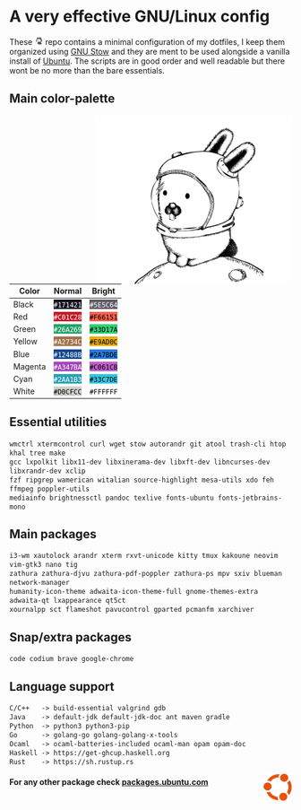 # A very effective GNU/Linux config

These <img width="15" src="media/mona.gif"> repo contains a minimal configuration of my dotfiles, I keep them organized using [GNU Stow](https://www.gnu.org/software/stow/) and they are ment to be used alongside a vanilla install of [Ubuntu](https://ubuntu.com/#download). The scripts are in good order and well readable but there wont be no more than the bare essentials.




## Main color-palette

<img align="right" width="350" src="media/glenda.png">

| Color   | Normal                                                                 | Bright                                                                 |
| ------- | ---------------------------------------------------------------------- | ---------------------------------------------------------------------- |
| Black   | <span style="background-color:#171421; color:#FFFFFF">`#171421`</span> | <span style="background-color:#5E5C64; color:#FFFFFF">`#5E5C64`</span> |
| Red     | <span style="background-color:#C01C28; color:#FFFFFF">`#C01C28`</span> | <span style="background-color:#F66151; color:#000000">`#F66151`</span> |
| Green   | <span style="background-color:#26A269; color:#FFFFFF">`#26A269`</span> | <span style="background-color:#33D17A; color:#000000">`#33D17A`</span> |
| Yellow  | <span style="background-color:#A2734C; color:#FFFFFF">`#A2734C`</span> | <span style="background-color:#E9AD0C; color:#000000">`#E9AD0C`</span> |
| Blue    | <span style="background-color:#12488B; color:#FFFFFF">`#12488B`</span> | <span style="background-color:#2A7BDE; color:#000000">`#2A7BDE`</span> |
| Magenta | <span style="background-color:#A347BA; color:#FFFFFF">`#A347BA`</span> | <span style="background-color:#C061CB; color:#000000">`#C061CB`</span> |
| Cyan    | <span style="background-color:#2AA1B3; color:#FFFFFF">`#2AA1B3`</span> | <span style="background-color:#33C7DE; color:#000000">`#33C7DE`</span> |
| White   | <span style="background-color:#D0CFCC; color:#000000">`#D0CFCC`</span> | <span style="background-color:#FFFFFF; color:#000000">`#FFFFFF`</span> |




## Essential utilities

```
wmctrl xtermcontrol curl wget stow autorandr git atool trash-cli htop khal tree make
gcc lxpolkit libx11-dev libxinerama-dev libxft-dev libncurses-dev libxrandr-dev xclip
fzf ripgrep wamerican witalian source-highlight mesa-utils xdo feh ffmpeg poppler-utils
mediainfo brightnessctl pandoc texlive fonts-ubuntu fonts-jetbrains-mono
```




## Main packages

```
i3-wm xautolock arandr xterm rxvt-unicode kitty tmux kakoune neovim vim-gtk3 nano tig
zathura zathura-djvu zathura-pdf-poppler zathura-ps mpv sxiv blueman network-manager
humanity-icon-theme adwaita-icon-theme-full gnome-themes-extra adwaita-qt lxappearance qt5ct
xournalpp sct flameshot pavucontrol gparted pcmanfm xarchiver
```




## Snap/extra packages

```
code codium brave google-chrome
```




## Language support

```
C/C++   -> build-essential valgrind gdb
Java    -> default-jdk default-jdk-doc ant maven gradle
Python  -> python3 python3-pip
Go      -> golang-go golang-golang-x-tools
Ocaml   -> ocaml-batteries-included ocaml-man opam opam-doc
Haskell -> https://get-ghcup.haskell.org
Rust    -> https://sh.rustup.rs
```




<img align="right" width="50" src="media/ubuntu.png">

#### For any other package check [packages.ubuntu.com](https://packages.ubuntu.com/)
